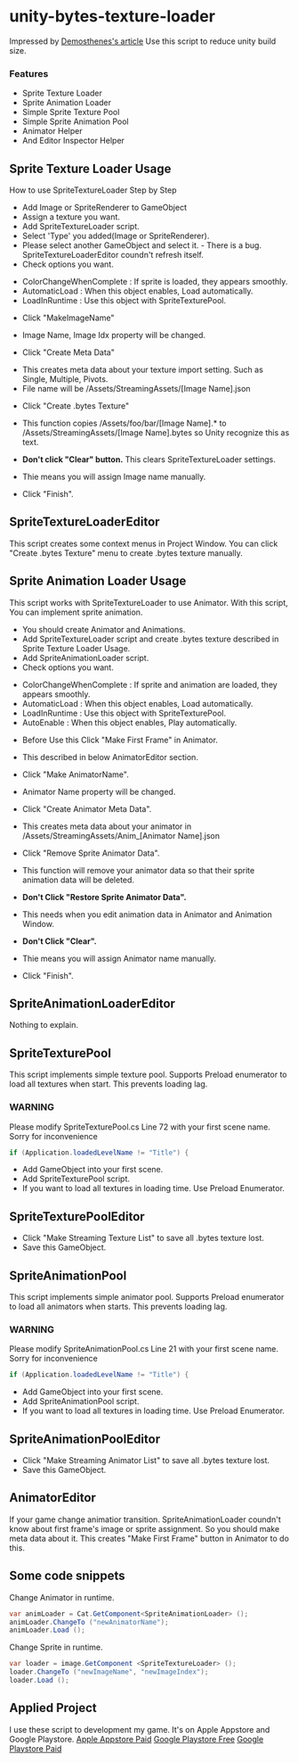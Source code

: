 # unity-bytes-texture-loader

Impressed by [Demosthenes's article](http://www.gamedev.net/blog/591/entry-2260598-reducing-unity-game-file-size/)
Use this script to reduce unity build size.

### Features

* Sprite Texture Loader
* Sprite Animation Loader
* Simple Sprite Texture Pool
* Simple Sprite Animation Pool
* Animator Helper
* And Editor Inspector Helper

## Sprite Texture Loader Usage

How to use SpriteTextureLoader Step by Step

- Add Image or SpriteRenderer to GameObject
- Assign a texture you want.
- Add SpriteTextureLoader script.
- Select 'Type' you added(Image or SpriteRenderer).
- Please select another GameObject and select it. - There is a bug. SpriteTextureLoaderEditor coundn't refresh itself.
- Check options you want.
* ColorChangeWhenComplete : If sprite is loaded, they appears smoothly.
* AutomaticLoad : When this object enables, Load automatically.
* LoadInRuntime : Use this object with SpriteTexturePool.
- Click "MakeImageName"
* Image Name, Image Idx property will be changed.
- Click "Create Meta Data"
* This creates meta data about your texture import setting. Such as Single, Multiple, Pivots.
* File name will be /Assets/StreamingAssets/[Image Name].json
- Click "Create .bytes Texture"
* This function copies /Assets/foo/bar/[Image Name].* to /Assets/StreamingAssets/[Image Name].bytes so Unity recognize this as text.
- <b>Don't click "Clear" button.</b> This clears SpriteTextureLoader settings.
* Thie means you will assign Image name manually.
- Click "Finish".

## SpriteTextureLoaderEditor

This script creates some context menus in Project Window.
You can click "Create .bytes Texture" menu to create .bytes texture manually.

## Sprite Animation Loader Usage

This script works with SpriteTextureLoader to use Animator.
With this script, You can implement sprite animation.

- You should create Animator and Animations.
- Add SpriteTextureLoader script and create .bytes texture described in Sprite Texture Loader Usage.
- Add SpriteAnimationLoader script.
- Check options you want.
* ColorChangeWhenComplete : If sprite and animation are loaded, they appears smoothly.
* AutomaticLoad : When this object enables, Load automatically.
* LoadInRuntime : Use this object with SpriteTexturePool.
* AutoEnable : When this object enables, Play automatically.
- Before Use this Click "Make First Frame" in Animator.
* This described in below AnimatorEditor section.
- Click "Make AnimatorName".
* Animator Name property will be changed.
- Click "Create Animator Meta Data".
* This creates meta data about your animator in /Assets/StreamingAssets/Anim_[Animator Name].json
- Click "Remove Sprite Animator Data".
* This function will remove your animator data so that their sprite animation data will be deleted.
- <b>Don't Click "Restore Sprite Animator Data".</b>
* This needs when you edit animation data in Animator and Animation Window.
- <b>Don't Click "Clear". </b>
* Thie means you will assign Animator name manually.
- Click "Finish".

## SpriteAnimationLoaderEditor

Nothing to explain.

## SpriteTexturePool

This script implements simple texture pool.
Supports Preload enumerator to load all textures when start. This prevents loading lag.
### WARNING
Please modify SpriteTexturePool.cs Line 72 with your first scene name.
Sorry for inconvenience

```csharp
if (Application.loadedLevelName != "Title") {
```

- Add GameObject into your first scene.
- Add SpriteTexturePool script.
- If you want to load all textures in loading time. Use Preload Enumerator.

## SpriteTexturePoolEditor

- Click "Make Streaming Texture List" to save all .bytes texture lost.
- Save this GameObject.

## SpriteAnimationPool

This script implements simple animator pool.
Supports Preload enumerator to load all animators when starts. This prevents loading lag.
### WARNING
Please modify SpriteAnimationPool.cs Line 21 with your first scene name.
Sorry for inconvenience

```csharp
if (Application.loadedLevelName != "Title") {
```

- Add GameObject into your first scene.
- Add SpriteAnimationPool script.
- If you want to load all textures in loading time. Use Preload Enumerator.

## SpriteAnimationPoolEditor

- Click "Make Streaming Animator List" to save all .bytes texture lost.
- Save this GameObject.

## AnimatorEditor

If your game change animatior transition. SpriteAnimationLoader coundn't know about first frame's image or sprite assignment.
So you should make meta data about it.
This creates "Make First Frame" button in Animator to do this.

## Some code snippets

Change Animator in runtime.
```csharp
var animLoader = Cat.GetComponent<SpriteAnimationLoader> ();
animLoader.ChangeTo ("newAnimatorName");
animLoader.Load ();
```

Change Sprite in runtime.
```csharp
var loader = image.GetComponent <SpriteTextureLoader> ();
loader.ChangeTo ("newImageName", "newImageIndex");
loader.Load ();
```

## Applied Project

I use these script to development my game.
It's on Apple Appstore and Google Playstore.
[Apple Appstore Paid](http://appstore.com/findingsally)
[Google Playstore Free](https://play.google.com/store/apps/details?id=com.toripacktory.findingbutlerlite)
[Google Playstore Paid](https://play.google.com/store/apps/details?id=com.toripacktory.findingbutler)
